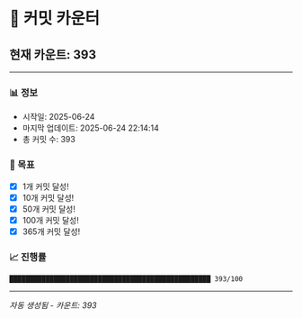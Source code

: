 # 🔢 커밋 카운터

## 현재 카운트: 393

---

### 📊 정보
- 시작일: 2025-06-24
- 마지막 업데이트: 2025-06-24 22:14:14
- 총 커밋 수: 393

### 🎯 목표
- [x] 1개 커밋 달성!
- [x] 10개 커밋 달성!
- [x] 50개 커밋 달성!
- [x] 100개 커밋 달성!
- [x] 365개 커밋 달성!

### 📈 진행률
```
██████████████████████████████████████████████████ 393/100
```

---
*자동 생성됨 - 카운트: 393*
